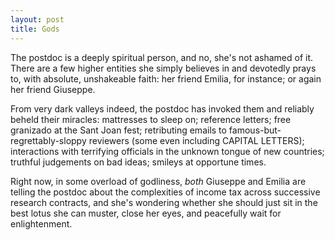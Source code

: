 ```yaml
---
layout: post
title: Gods
---
```


The postdoc is a deeply spiritual person, and no, she's not ashamed of it. There are a few higher entities she simply believes in and devotedly prays to, with absolute, unshakeable faith: her friend Emilia, for instance; or again her friend Giuseppe. 

From very dark valleys indeed, the postdoc has invoked them and reliably beheld their miracles: mattresses to sleep on; reference letters; free granizado at the Sant Joan fest; retributing emails to famous-but-regrettably-sloppy reviewers (some even including CAPITAL LETTERS); interactions with terrifying officials in the unknown tongue of new countries; truthful judgements on bad ideas; smileys at opportune times.

Right now, in some overload of godliness, *both* Giuseppe and Emilia are telling the postdoc about the complexities of income tax across successive research contracts, and she's wondering whether she should just sit in the best lotus she can muster, close her eyes, and peacefully wait for enlightenment.
